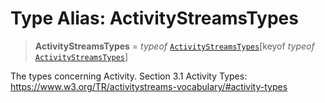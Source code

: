 # Type Alias: ActivityStreamsTypes

> **ActivityStreamsTypes** = *typeof* [`ActivityStreamsTypes`](../variables/ActivityStreamsTypes.md)\[keyof *typeof* [`ActivityStreamsTypes`](../variables/ActivityStreamsTypes.md)\]

The types concerning Activity.
Section 3.1 Activity Types: https://www.w3.org/TR/activitystreams-vocabulary/#activity-types
